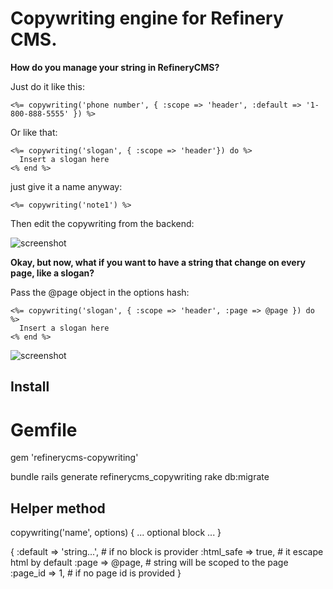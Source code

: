 # Copywriting engine for Refinery CMS.

__How do you manage your string in RefineryCMS?__

Just do it like this:

    <%= copywriting('phone number', { :scope => 'header', :default => '1-800-888-5555' }) %>

Or like that:

    <%= copywriting('slogan', { :scope => 'header'}) do %>
      Insert a slogan here
    <% end %>

just give it a name anyway:

    <%= copywriting('note1') %>

Then edit the copywriting from the backend:

![screenshot](http://s3.amazonaws.com:80/unixcharles.baconfile.com/screenshot1.png)

__Okay, but now, what if you want to have a string that change on every page, like a slogan?__

Pass the @page object in the options hash:

    <%= copywriting('slogan', { :scope => 'header', :page => @page }) do %>
      Insert a slogan here
    <% end %>

![screenshot](http://s3.amazonaws.com:80/unixcharles.baconfile.com/screenshot2.png)

## Install

  # Gemfile
  gem 'refinerycms-copywriting'


  bundle
  rails generate refinerycms_copywriting
  rake db:migrate


## Helper method

  copywriting('name', options) { ... optional block ... }

  {
    :default => 'string...', # if no block is provider
    :html_safe => true,      # it escape html by default
    :page => @page,          # string will be scoped to the page
    :page_id => 1,           # if no page id is provided
  }
